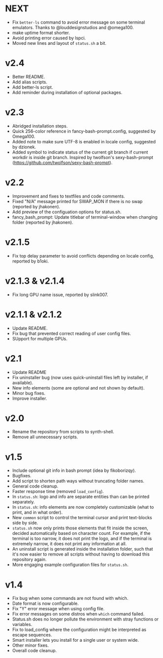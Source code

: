 <!--------------------------------------+-------------------------------------->
#                                     NEXT
<!--------------------------------------+-------------------------------------->

- Fix `better-ls` command to avoid error message on some terminal emulators. Thanks to @louddesignstudios and @omega100.
- make uptime format shorter.
- Avoid printing error caused by lspci.
- Moved new lines and layout of `status.sh` a bit.






<!--------------------------------------+-------------------------------------->
#                                     v2.4
<!--------------------------------------+-------------------------------------->

- Better README.
- Add alias scripts.
- Add better-ls script.
- Add reminder during installation of optional packages.






<!--------------------------------------+-------------------------------------->
#                                     v2.3
<!--------------------------------------+-------------------------------------->

- Abridged installation steps.
- Quick 256-color reference in fancy-bash-prompt.config, suggested by Omega100.
- Added note to make sure UTF-8 is enabled in locale config, suggested by dzionek.
- Added symbol to indicate status of the current git branch if current workdir is inside git branch. Inspired by twolfson's sexy-bash-prompt (https://github.com/twolfson/sexy-bash-prompt).






<!--------------------------------------+-------------------------------------->
#                                     v2.2
<!--------------------------------------+-------------------------------------->

- Improvement and fixes to textfiles and code comments.
- Fixed "N/A" message printed for SWAP_MON if there is no swap (reported by jhakonen).
- Add preview of the configuation options for status.sh.
- fancy_bash_prompt: Update titlebar of terminal-window when changing folder (reported by jhakonen).






<!--------------------------------------+-------------------------------------->
#                                    v2.1.5
<!--------------------------------------+-------------------------------------->

- Fix top delay parameter to avoid conflicts depending on locale config, reported by b1oki.






<!--------------------------------------+-------------------------------------->
#                                v2.1.3 & v2.1.4
<!--------------------------------------+-------------------------------------->

- Fix long GPU name issue, reported by slink007.






<!--------------------------------------+-------------------------------------->
#                                v2.1.1 & v2.1.2
<!--------------------------------------+-------------------------------------->

- Update README.
- Fix bug that prevented correct reading of user config files.
- SUpport for multiple GPUs.






<!--------------------------------------+-------------------------------------->
#                                      v2.1
<!--------------------------------------+-------------------------------------->

- Update README
- Fix uninstaller bug (now uses quick-uninstall files left by installer, if available).
- New info elements (some are optional and not shown by default).
- Minor bug fixes.
- Improve installer.






<!--------------------------------------+-------------------------------------->
#                                      v2.0
<!--------------------------------------+-------------------------------------->

- Rename the repository from scripts to synth-shell.
- Remove all unnecessary scripts.






<!--------------------------------------+-------------------------------------->
#                                      v1.5
<!--------------------------------------+-------------------------------------->

- Include optional git info in bash prompt (idea by fikoborizqy).
- Bugfixes.
- Add script to shorten path ways without truncating folder names.
- General code cleanup.
- Faster response time (removed `load_config`).
- In `status.sh`: logo and info are separate entities than can be printed separately.
- In `status.sh`: info elements are now completely customizable (what to print, and in what order).
- New `common` script to control the terminal cursor and print text-blocks side by side.
- `status.sh` now only prints those elements that fit inside the screen, decided automatically based on character count. For example, if the terminal is too narrow, it does not print the logo, and if the terminal is extremely narrow, it does not print any information at all.
- An uninstall script is generated inside the installation folder, such that it's now easier to remove all scripts without having to download this repository again.
- More engaging example configuration files for `status.sh`.






<!--------------------------------------+-------------------------------------->
#                                      v1.4
<!--------------------------------------+-------------------------------------->

- Fix bug when some commands are not found with which.
- Date format is now configurable.
- Fix "Y" error message when using config file.
- Fix error messages on some distros when `which` command failed.
- Status.sh does no longer pollute the environment with stray functions or variables.
- Fix to load_config where the configuration might be interpreted as escape sequences.
- Smart installer lets you install for a single user or system wide.
- Other minor fixes.
- Overall code cleanup.





